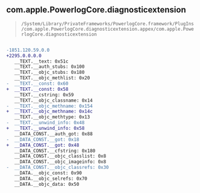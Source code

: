 ## com.apple.PowerlogCore.diagnosticextension

> `/System/Library/PrivateFrameworks/PowerlogCore.framework/PlugIns/com.apple.PowerlogCore.diagnosticextension.appex/com.apple.PowerlogCore.diagnosticextension`

```diff

-1851.120.59.0.0
+2295.0.0.0.0
   __TEXT.__text: 0x51c
   __TEXT.__auth_stubs: 0x100
   __TEXT.__objc_stubs: 0x180
   __TEXT.__objc_methlist: 0x20
-  __TEXT.__const: 0x60
+  __TEXT.__const: 0x58
   __TEXT.__cstring: 0x59
   __TEXT.__objc_classname: 0x14
-  __TEXT.__objc_methname: 0x154
+  __TEXT.__objc_methname: 0x14c
   __TEXT.__objc_methtype: 0x13
-  __TEXT.__unwind_info: 0x48
+  __TEXT.__unwind_info: 0x58
   __DATA_CONST.__auth_got: 0x88
-  __DATA_CONST.__got: 0x18
+  __DATA_CONST.__got: 0x48
   __DATA_CONST.__cfstring: 0x180
   __DATA_CONST.__objc_classlist: 0x8
   __DATA_CONST.__objc_imageinfo: 0x8
-  __DATA_CONST.__objc_classrefs: 0x30
   __DATA.__objc_const: 0x90
   __DATA.__objc_selrefs: 0x70
   __DATA.__objc_data: 0x50

```
